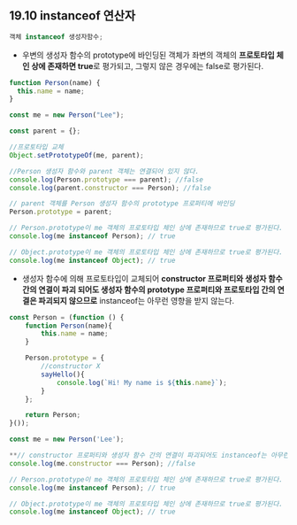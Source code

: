 ## 19.10 instanceof 연산자

```jsx
객체 instanceof 생성자함수;
```

- 우변의 생성자 함수의 prototype에 바인딩된 객체가 좌변의 객체의 **프로토타입 체인 상에 존재하면 true**로 평가되고, 그렇지 않은 경우에는 false로 평가된다.

```jsx
function Person(name) {
  this.name = name;
}

const me = new Person("Lee");

const parent = {};

//프로토타입 교체
Object.setPrototypeOf(me, parent);

//Person 생성자 함수와 parent 객체는 연결되어 있지 않다.
console.log(Person.prototype === parent); //false
console.log(parent.constructor === Person); //false

// parent 객체를 Person 생성자 함수의 prototype 프로퍼티에 바인딩
Person.prototype = parent;

// Person.prototype이 me 객체의 프로토타입 체인 상에 존재하므로 true로 평가된다.
console.log(me instanceof Person); // true

// Object.prototype이 me 객체의 프로토타입 체인 상에 존재하므로 true로 평가된다.
console.log(me instanceof Object); // true
```

- 생성자 함수에 의해 프로토타입이 교체되어 **constructor 프로퍼티와 생성자 함수 간의 연결이 파괴 되어도 생성자 함수의 prototype 프로퍼티와 프로토타입 간의 연결은 파괴되지 않으므로** instanceof는 아무런 영향을 받지 않는다.

```jsx
const Person = (function () {
	function Person(name){
		this.name = name;
	}

	Person.prototype = {
		//constructor X
		sayHello(){
			console.log(`Hi! My name is ${this.name}`);
		}
	};

	return Person;
}());

const me = new Person('Lee');

**// constructor 프로퍼티와 생성자 함수 간의 연결이 파괴되어도 instanceof는 아무런 영향을 받지 않는다.**
console.log(me.constructor === Person); //false

// Person.prototype이 me 객체의 프로토타입 체인 상에 존재하므로 true로 평가된다.
console.log(me instanceof Person); // true

// Object.prototype이 me 객체의 프로토타입 체인 상에 존재하므로 true로 평가된다.
console.log(me instanceof Object); // true
```
